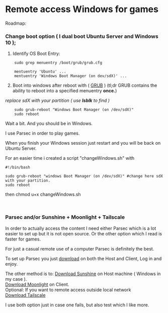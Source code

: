 Remote access Windows for games
========================

Roadmap:

### Change boot option ( I dual boot Ubuntu Server and Windows 10 );

1. Identify OS Boot Entry:

```
    sudo grep menuentry /boot/grub/grub.cfg

    mentuentry 'Ubuntu' ...
    mentuentry 'Windows Boot Manager (on dev/sdX)' ...
```

2. Boot into windows after reboot with ( [GRUB](https://wiki.debian.org/GrubReboot) ) (tl;dr GRUB contains the ability to reboot into a specified menuentry **once.**)

*replace sdX with your partition ( use **lsblk** to find  )*
```
    sudo grub-reboot "Windows Boot Manager (on /dev/sdX)"
    sudo reboot

```

Wait a bit.  And you should be in Windows.

I use Parsec in order to play games.

When you finish your Windows session just restart and you will be back on Ubuntu Server.

For an easier time i created a script "changeWindows.sh" with

```
#!/bin/bash

sudo grub-reboot "windows Boot Manager (on /dev/sdX)" #change here sdX with your partition.
sudo reboot
```
then chmod u+x changeWindows.sh

<br>


###  Parsec and/or Sunshine + Moonlight + Tailscale

In order to actually access the content I need either Parsec which is a lot easier to set up but it is not open source. Or the other option which I read is faster for games. 

For just a casual remote use of a computer Parsec is definitely the best.

To set up Parsec you just [download](https://parsec.app/downloads) on both the Host and Client, Log in and enjoy.

The other method is to:
[Download Sunshine](https://github.com/LizardByte/Sunshine?tab=readme-ov-file) on Host machine ( Windows in my case ).<br>
[Download Moonlight](https://github.com/moonlight-stream/moonlight-qt) on Client.<br>
Optional: If you want to remote access outside local network<br> 
[Download Tailscale](https://tailscale.com/download)


I use both option just in case one fails, but also test which I like more. 
